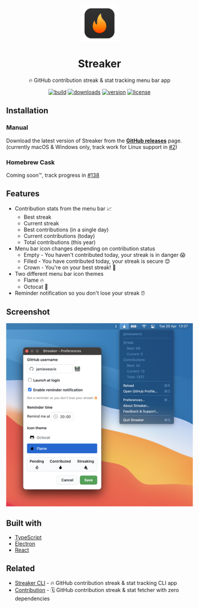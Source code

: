 <p align="center">
  <img width=100 height=100 alt="Screenshot" src="./.github/icon.svg">
</p>

<h1 align="center">Streaker</h1>

<p align="center">🔥 GitHub contribution streak & stat tracking menu bar app</p>

<p align="center">
  <a href="https://github.com/jamieweavis/streaker/actions"><img alt ="build" src="https://github.com/jamieweavis/streaker/actions/workflows/build.yml/badge.svg?branch=dev"></a>
  <a href="https://github.com/jamieweavis/streaker/releases"><img alt ="downloads" src="https://img.shields.io/github/downloads/jamieweavis/streaker/total.svg"></a>
  <a href="https://github.com/jamieweavis/streaker/releases"><img alt ="version" src="https://img.shields.io/github/release/jamieweavis/streaker.svg"></a>
  <a href="https://github.com/jamieweavis/streaker/blob/main/LICENSE.md"><img alt ="license" src="https://img.shields.io/badge/license-MIT-blue.svg"></a>
</p>

## Installation

### Manual

Download the latest version of Streaker from the **[GitHub releases](https://github.com/jamieweavis/streaker/releases)** page. (currently macOS & Windows only, track work for Linux support in [#2](https://github.com/jamieweavis/streaker/issues/2))

### Homebrew Cask

Coming soon™, track progress in [#138](https://github.com/jamieweavis/streaker/issues/138)

## Features

- Contribution stats from the menu bar 📈
  - Best streak
  - Current streak
  - Best contributions (in a single day)
  - Current contributions (today)
  - Total contributions (this year)
- Menu bar icon changes depending on contribution status
  - Empty - You haven't contributed today, your streak is in danger 😱
  - Filled - You have contributed today, your streak is secure 😊
  - Crown - You're on your best streak! 🤩
- Two different menu bar icon themes
  - Flame 🔥
  - Octocat 🐙
- Reminder notification so you don't lose your streak ⏰

## Screenshot

<img width="716" alt="Screenshot" src=".github/screenshot.png">

## Built with

- [TypeScript](https://github.com/microsoft/TypeScript)
- [Electron](https://github.com/electron/electron)
- [React](https://github.com/facebook/react)

## Related

- [Streaker CLI](https://github.com/jamieweavis/streaker-cli) - 🔥 GitHub contribution streak & stat tracking CLI app
- [Contribution](https://github.com/jamieweavis/contribution) - 🗓 GitHub contribution streak & stat fetcher with zero dependencies
